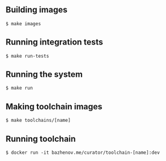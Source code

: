 ## Building images

```
$ make images
```

## Running integration tests

```
$ make run-tests
```

## Running the system

```
$ make run
```

## Making toolchain images

```
$ make toolchains/[name]
```

## Running toolchain

```
$ docker run -it bazhenov.me/curator/toolchain-[name]:dev
```